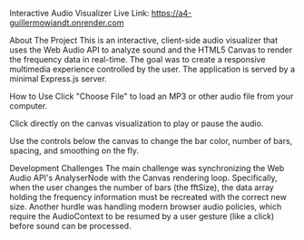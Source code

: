 Interactive Audio Visualizer
Live Link: https://a4-guillermowiandt.onrender.com

About The Project
This is an interactive, client-side audio visualizer that uses the Web Audio API to analyze sound and the HTML5 Canvas to render the frequency data in real-time. The goal was to create a responsive multimedia experience controlled by the user. The application is served by a minimal Express.js server.

How to Use
Click "Choose File" to load an MP3 or other audio file from your computer.

Click directly on the canvas visualization to play or pause the audio.

Use the controls below the canvas to change the bar color, number of bars, spacing, and smoothing on the fly.

Development Challenges
The main challenge was synchronizing the Web Audio API's AnalyserNode with the Canvas rendering loop. Specifically, when the user changes the number of bars (the fftSize), the data array holding the frequency information must be recreated with the correct new size. Another hurdle was handling modern browser audio policies, which require the AudioContext to be resumed by a user gesture (like a click) before sound can be processed.